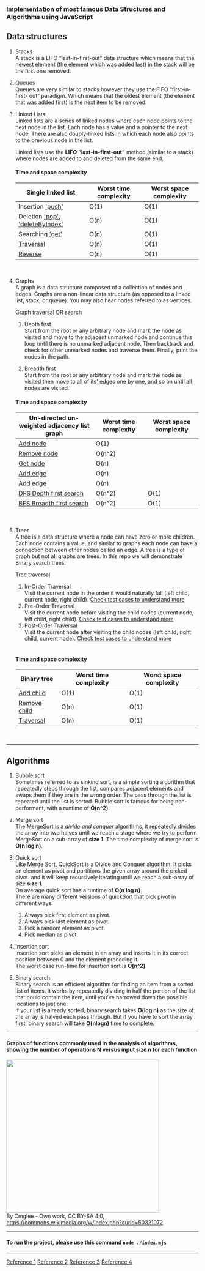 ### Implementation of most famous Data Structures and Algorithms using JavaScript

## Data structures

1. Stacks <br />
   A stack is a LIFO “last-in-first-out” data structure which means that the newest element (the element which was added last) in the stack will be the first one removed.

2. Queues <br />
   Queues are very similar to stacks however they use the FIFO “first-in-first- out” paradigm. Which means that the oldest element (the element that was added first) is the next item to be removed.

3. Linked Lists <br />
   Linked lists are a series of linked nodes where each node points to the next node in the list. Each node has a value and a pointer to the next node. There are also doubly-linked lists in which each node also points to the previous node in the list.

   Linked lists use the **LIFO “last-in-first-out”** method (similar to a stack) where nodes are added to and deleted from the same end.<br />

   #### Time and space complexity

   | Single linked list                                                                                | Worst time complexity | Worst space complexity |
   | ------------------------------------------------------------------------------------------------- | --------------------- | ---------------------- |
   | Insertion ['push'](linkedList/linkedList.mjs#L23)                                                 | O(1)                  | O(1)                   |
   | Deletion ['pop'](linkedList/linkedList.mjs#L39), ['deleteByIndex'](linkedList/linkedList.mjs#L91) | O(n)                  | O(1)                   |
   | Searching ['get'](linkedList/linkedList.mjs#L70)                                                  | O(n)                  | O(1)                   |
   | [Traversal](linkedList/linkedList.mjs#L133)                                                       | O(n)                  | O(1)                   |
   | [Reverse](linkedList/linkedList.mjs#L147)                                                          | O(n)                  | O(1)                   |

   <br />

4. Graphs <br />
   A graph is a data structure composed of a collection of nodes and edges. Graphs are a non-linear data structure (as opposed to a linked list, stack, or queue). You may also hear nodes referred to as vertices.

   Graph traversal OR search<br />

   1. Depth first<br />
      Start from the root or any arbitrary node and mark the node as visited and move to the adjacent unmarked node and continue this loop until there is no unmarked adjacent node. Then backtrack and check for other unmarked nodes and traverse them. Finally, print the nodes in the path.

   2. Breadth first<br />
      Start from the root or any arbitrary node and mark the node as visited then move to all of its' edges one by one, and so on until all nodes are visited. <br />

   #### Time and space complexity

   | Un-directed un-weighted adjacency list graph            | Worst time complexity | Worst space complexity |
   | ------------------------------------------------------- | --------------------- | ---------------------- |
   | [Add node](graph\graph.mjs#L17)                         | O(1)                  |                        |
   | [Remove node](graph\graph.mjs#L24)                      | O(n^2)                |                        |
   | [Get node](graph\graph.mjs#L34)                         | O(n)                  |                        |
   | [Add edge](graph\graph.mjs#L41)                         | O(n)                  |                        |
   | [Add edge](graph\graph.mjs#L41)                         | O(n)                  |                        |
   | [DFS Depth first search](graph\graphTraversal.mjs#L7)   | O(n^2)                | O(1)                   |
   | [BFS Breadth first search](graph\graphTraversal.mjs#L7) | O(n^2)                | O(1)                   |

   <br />

5. Trees <br />
   A tree is a data structure where a node can have zero or more children. Each node contains a value, and similar to graphs each node can have a connection between other nodes called an edge. A tree is a type of graph but not all graphs are trees.
   In this repo we will demonstrate Binary search trees. <br />

   Tree traversal<br />

   1. In-Order Traversal<br />
      Visit the current node in the order it would naturally fall (left child, current node, right child). [Check test cases to understand more](binaryTree/test.binaryTree.mjs#L103)
   2. Pre-Order Traversal<br />
      Visit the current node before visiting the child nodes (current node, left child, right child). [Check test cases to understand more](binaryTree/test.binaryTree.mjs#L105)
   3. Post-Order Traversal<br />
      Visit the current node after visiting the child nodes (left child, right child, current node). [Check test cases to understand more](binaryTree/test.binaryTree.mjs#L107)<br />
      <br />

   #### Time and space complexity

   | Binary tree                                   | Worst time complexity | Worst space complexity |
   | --------------------------------------------- | --------------------- | ---------------------- |
   | [Add child](binaryTree\binaryTree.mjs#L19)    | O(1)                  | O(1)                   |
   | [Remove child](binaryTree\binaryTree.mjs#L56) | O(n)                  | O(1)                   |
   | [Traversal](binaryTree\binaryTree.mjs#L138)   | O(n)                  | O(1)                   |

   <br />

---

## Algorithms

1. Bubble sort <br />
   Sometimes referred to as sinking sort, is a simple sorting algorithm that repeatedly steps through the list, compares adjacent elements and swaps them if they are in the wrong order. The pass through the list is repeated until the list is sorted.
   Bubble sort is famous for being non-performant, with a runtime of **O(n^2)**.

2. Merge sort <br />
   The MergeSort is a _divide and conquer_ algorithms, it repeatedly divides the array into two halves until we reach a stage where we try to perform MergeSort on a sub-array of **size 1**.
   The time complexity of merge sort is **O(n log n)**.

3. Quick sort <br />
   Like Merge Sort, QuickSort is a Divide and Conquer algorithm. It picks an element as pivot and partitions the given array around the picked pivot. and it will keep recursively iterating until we reach a sub-array of size **size 1**. <br />
   On average quick sort has a runtime of **O(n log n)**. <br />
   There are many different versions of quickSort that pick pivot in different ways.

   1. Always pick first element as pivot.
   2. Always pick last element as pivot.
   3. Pick a random element as pivot.
   4. Pick median as pivot.

4. Insertion sort <br />
   Insertion sort picks an element in an array and inserts it in its correct position between 0 and the element preceding it.<br />
   The worst case run-time for insertion sort is **O(n^2)**.

5. Binary search <br />
   Binary search is an efficient algorithm for finding an item from a sorted list of items. It works by repeatedly dividing in half the portion of the list that could contain the item, until you've narrowed down the possible locations to just one.<br />
   If your list is already sorted, binary search takes **O(log n)** as the size of the array is halved each pass through. But if you have to sort the array first, binary search will take **O(nlogn)** time to complete.

---

#### Graphs of functions commonly used in the analysis of algorithms, showing the number of operations N versus input size n for each function

<img src="https://user-images.githubusercontent.com/2457873/156711561-02065ddb-0abe-42f9-9ad3-e5f1a1687d8c.png" width="400" height="400"><br />
By Cmglee - Own work, CC BY-SA 4.0, https://commons.wikimedia.org/w/index.php?curid=50321072

---

#### To run the project, please use this command `node ./index.mjs`

---

[Reference 1](https://technicalinterviews.dev/)
[Reference 2](https://www.geeksforgeeks.org/)
[Reference 3](https://www.khanacademy.org/computing/computer-science/algorithms/binary-search/a/binary-search)
[Reference 4](https://www.udemy.com/course/js-algorithms-and-data-structures-masterclass/)

